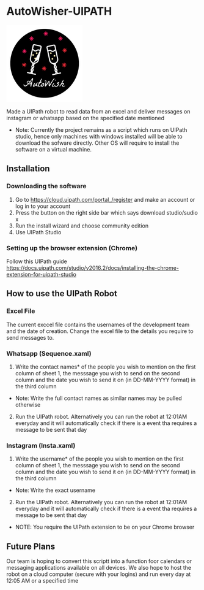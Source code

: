 # AutoWisher-UIPATH 
![Logo](https://github.com/raihanvaheed/AutoWisher-UIPATH/blob/master/AuttoWish%20logo.png)

Made a UIPath robot to read data from an excel and deliver messages on instagram or whatsapp based on the specified date mentioned
* Note: Currently the project remains as a script which runs on UIPath studio, hence only machines with windows installed will be able to download the sofware directly. Other OS will require to install the software on a virtual machine. 

## Installation
### Downloading the software
1. Go to https://cloud.uipath.com/portal_/register and make an account or log in to your account
2. Press the button on the right side bar which says download studio/sudio x
3. Run the install wizard and choose community edition
4. Use UIPath Studio

### Setting up the browser extension (Chrome)
Follow this UIPath guide
https://docs.uipath.com/studio/v2016.2/docs/installing-the-chrome-extension-for-uipath-studio

## How to use the UIPath Robot
### Excel File 
The current exccel file contains the usernames of the development team and the date of creation. Change the excel file to the details you require to send messages to.

### Whatsapp (Sequence.xaml)
1. Write the contact names* of the people you wish to mention on the first column of sheet 1, the messsage you wish to send on the second column and the date you wish to send it on (in DD-MM-YYYY format) in the third column
* Note: Write the full contact names as similar names may be pulled otherwise
2. Run the UIPath robot. Alternatively you can run the robot at 12:01AM everyday and it will automatically check if there is a event tha requires a message to be sent that day

### Instagram (Insta.xaml)
1. Write the username* of the people you wish to mention on the first column of sheet 1, the messsage you wish to send on the second column and the date you wish to send it on (in DD-MM-YYYY format) in the third column
* Note: Write the exact username
2. Run the UIPath robot. Alternatively you can run the robot at 12:01AM everyday and it will automatically check if there is a event tha requires a message to be sent that day

* NOTE: You require the UIPath extension to be on your Chrome browser 

## Future Plans
Our team is hoping to convert this scriptt into a function foor calendars or messaging applications available on all devices. 
We also hope to host the robot on a cloud computer (secure with your logins) and run every day at 12:05 AM or a specified time


